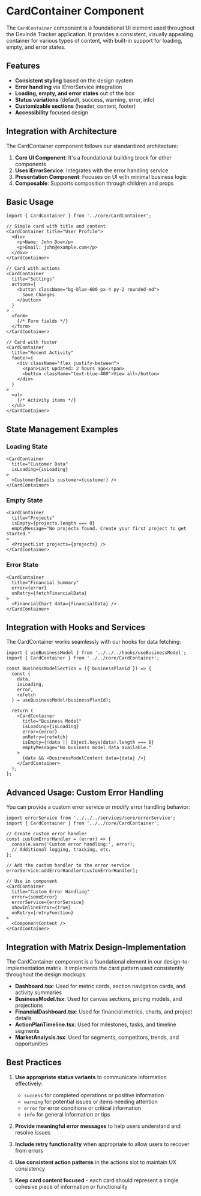 # CardContainer Component

The `CardContainer` component is a foundational UI element used throughout the DevIndé Tracker application. It provides a consistent, visually appealing container for various types of content, with built-in support for loading, empty, and error states.

## Features

- **Consistent styling** based on the design system
- **Error handling** via IErrorService integration
- **Loading, empty, and error states** out of the box
- **Status variations** (default, success, warning, error, info)
- **Customizable sections** (header, content, footer)
- **Accessibility** focused design

## Integration with Architecture

The CardContainer component follows our standardized architecture:

1. **Core UI Component**: It's a foundational building block for other components
2. **Uses IErrorService**: Integrates with the error handling service
3. **Presentation Component**: Focuses on UI with minimal business logic
4. **Composable**: Supports composition through children and props

## Basic Usage

```tsx
import { CardContainer } from '../core/CardContainer';

// Simple card with title and content
<CardContainer title="User Profile">
  <div>
    <p>Name: John Doe</p>
    <p>Email: john@example.com</p>
  </div>
</CardContainer>

// Card with actions
<CardContainer 
  title="Settings"
  actions={
    <button className="bg-blue-600 px-4 py-2 rounded-md">
      Save Changes
    </button>
  }
>
  <form>
    {/* Form fields */}
  </form>
</CardContainer>

// Card with footer
<CardContainer 
  title="Recent Activity"
  footer={
    <div className="flex justify-between">
      <span>Last updated: 2 hours ago</span>
      <button className="text-blue-400">View all</button>
    </div>
  }
>
  <ul>
    {/* Activity items */}
  </ul>
</CardContainer>
```

## State Management Examples

### Loading State

```tsx
<CardContainer
  title="Customer Data"
  isLoading={isLoading}
>
  <CustomerDetails customer={customer} />
</CardContainer>
```

### Empty State

```tsx
<CardContainer
  title="Projects"
  isEmpty={projects.length === 0}
  emptyMessage="No projects found. Create your first project to get started."
>
  <ProjectList projects={projects} />
</CardContainer>
```

### Error State

```tsx
<CardContainer
  title="Financial Summary"
  error={error}
  onRetry={fetchFinancialData}
>
  <FinancialChart data={financialData} />
</CardContainer>
```

## Integration with Hooks and Services

The CardContainer works seamlessly with our hooks for data fetching:

```tsx
import { useBusinessModel } from '../../../hooks/useBusinessModel';
import { CardContainer } from '../../core/CardContainer';

const BusinessModelSection = ({ businessPlanId }) => {
  const { 
    data, 
    isLoading, 
    error, 
    refetch 
  } = useBusinessModel(businessPlanId);

  return (
    <CardContainer
      title="Business Model"
      isLoading={isLoading}
      error={error}
      onRetry={refetch}
      isEmpty={!data || Object.keys(data).length === 0}
      emptyMessage="No business model data available."
    >
      {data && <BusinessModelContent data={data} />}
    </CardContainer>
  );
};
```

## Advanced Usage: Custom Error Handling

You can provide a custom error service or modify error handling behavior:

```tsx
import errorService from '../../../services/core/errorService';
import { CardContainer } from '../../core/CardContainer';

// Create custom error handler
const customErrorHandler = (error) => {
  console.warn('Custom error handling:', error);
  // Additional logging, tracking, etc.
};

// Add the custom handler to the error service
errorService.addErrorHandler(customErrorHandler);

// Use in component
<CardContainer
  title="Custom Error Handling"
  error={someError}
  errorService={errorService}
  showInlineError={true}
  onRetry={retryFunction}
>
  <ComponentContent />
</CardContainer>
```

## Integration with Matrix Design-Implementation

The CardContainer component is a foundational element in our design-to-implementation matrix. It implements the card pattern used consistently throughout the design mockups:

- **Dashboard.tsx**: Used for metric cards, section navigation cards, and activity summaries
- **BusinessModel.tsx**: Used for canvas sections, pricing models, and projections
- **FinancialDashboard.tsx**: Used for financial metrics, charts, and project details
- **ActionPlanTimeline.tsx**: Used for milestones, tasks, and timeline segments
- **MarketAnalysis.tsx**: Used for segments, competitors, trends, and opportunities

## Best Practices

1. **Use appropriate status variants** to communicate information effectively:
   - `success` for completed operations or positive information
   - `warning` for potential issues or items needing attention
   - `error` for error conditions or critical information
   - `info` for general information or tips

2. **Provide meaningful error messages** to help users understand and resolve issues

3. **Include retry functionality** when appropriate to allow users to recover from errors

4. **Use consistent action patterns** in the actions slot to maintain UX consistency

5. **Keep card content focused** - each card should represent a single cohesive piece of information or functionality